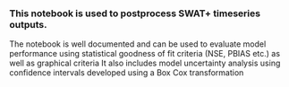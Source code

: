 ### This notebook is used to postprocess SWAT+ timeseries outputs.
The notebook is well documented and can be used to evaluate model performance using statistical goodness of fit criteria (NSE, PBIAS etc.) as well as graphical criteria
It also includes model uncertainty analysis using confidence intervals developed using a Box Cox transformation
